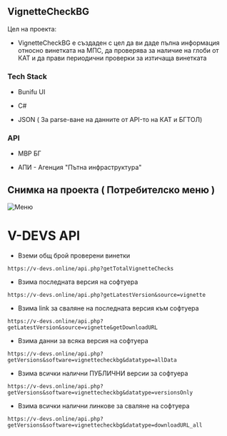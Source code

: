 ## VignetteCheckBG

Цел на проекта: 

- VignetteCheckBG е създаден с цел да ви даде пълна информация относно винетката на МПС, да проверява за наличие на глоби от КАТ и да прави периодични проверки за изтичаща винетката




 ### Tech Stack

* Bunifu UI

* C#

* JSON ( За parse-ване на данните от API-то на КАТ и БГТОЛ)

 ### API

* МВР БГ

* АПИ - Агенция "Пътна инфраструктура"


## Снимка на проекта ( Потребителско меню )
![Меню](https://cdn.discordapp.com/attachments/798641136716611614/1032304357137461349/smartmockups_l9fr244s.jpg)

# V-DEVS API

* Вземи общ брой проверени винетки
```http
https://v-devs.online/api.php?getTotalVignetteChecks
```
* Взима последната версия на софтуера
```http
https://v-devs.online/api.php?getLatestVersion&source=vignette
```
* Взима link за сваляне на последната версия към софтуера
```http
https://v-devs.online/api.php?getLatestVersion&source=vignette&getDownloadURL
```
* Взима данни за всяка версия на софтуера
```http
https://v-devs.online/api.php?getVersions&software=vignettecheckbg&datatype=allData
```
* Взима всички налични ПУБЛИЧНИ версии за софтуера
```http
https://v-devs.online/api.php?getVersions&software=vignettecheckbg&datatype=versionsOnly
```
* Взима всички налични линкове за сваляне на софтуера
```http
https://v-devs.online/api.php?getVersions&software=vignettecheckbg&datatype=downloadURL_all
```
